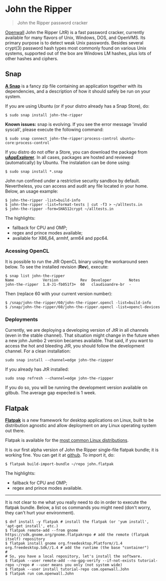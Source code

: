 # John the Ripper

> John the Ripper password cracker

[Openwall](http://openwall.com/) John the Ripper (JtR) is a fast password cracker, currently available for many flavors of Unix, Windows, DOS, and OpenVMS. Its primary purpose is to detect weak Unix passwords. Besides several crypt(3) password hash types most commonly found on various Unix systems, supported out of the box are Windows LM hashes, plus lots of other hashes and ciphers.

## Snap

[**A Snap**](http://snapcraft.io/) is a fancy zip file containing an application together with its dependencies, and a description of how it should safely be run on your system.

If you are using Ubuntu (or if your distro already has a Snap Store), do:
```
$ sudo snap install john-the-ripper
```

**Known issues:** snap is evolving. If you see the error message 'invalid syscall', please execute the following command:
```
$ sudo snap connect john-the-ripper:process-control ubuntu-core:process-control
```

If you distro do not offer a Store, you can download the package from [**uAppExplorer**](https://uappexplorer.com/app/john-the-ripper.claudioandre-br). In all cases, packages are hosted and reviewed (automatically) by Ubuntu. The instalation can be done using:

```
$ sudo snap install *.snap
```

John run confined under a restrictive security sandbox by default. Nevertheless, you can access and audit any file located in your home. Below, an usage example:
```
$ john-the-ripper -list=build-info
$ john-the-ripper -list=format-tests | cut -f3 > ~/alltests.in
$ john-the-ripper -form=SHA512crypt ~/alltests.in
```

The highlights:
- fallback for CPU and OMP;
- regex and prince modes available;
- available for X86_64, armhf, arm64 and ppc64.

### Acessing OpenCL
It is possible to run the JtR OpenCL binary using the workaround seen below. To see the installed revision (**Rev**), execute:
```
$ snap list john-the-ripper
Name             Version          Rev  Developer        Notes
john-the-ripper  1.8-J1-fb051f3+  60   claudioandre-br  -
```

Then (replace 60 with your current version number):
```
$ /snap/john-the-ripper/60/john-the-ripper.opencl -list=build-info
$ /snap/john-the-ripper/60/john-the-ripper.opencl -list=opencl-devices
```

### Deployments
Currently, we are deploying a developing version of JtR in all channels (even in the stable channel). That situation might change in the future when a new john Jumbo 2 version becames available. That said, if you want to access the hot and bleeding JtR, you should follow the development channel. For a clean installation:
```
sudo snap install --channel=edge john-the-rippper
```

If you already has JtR installed:
```
sudo snap refresh --channel=edge john-the-rippper
```

If you do so, you will be running the development version available on gitbub. The average gap expected is 1 week.

## Flatpak

[**Flatpak**](http://flatpak.org//) is a new framework for desktop applications on Linux, built to be distribution agnostic and allow deployment on any Linux operating system out there.

Flatpak is available for the [most common Linux distributions](http://flatpak.org/getting.html).

It is our first alpha version of John the Ripper single-file flatpak bundle; it is working fine. You can get it at [github](https://github.com/claudioandre/packages/releases/tag/v0.1-alpha). To import it, do:
```
$ flatpak build-import-bundle ~/repo john.flatpak
```

The highlights:
- fallback for CPU and OMP;
- regex and prince modes available.

******
It is not clear to me what you really need to do in order to execute the flatpak bundle. Below, a list os commands you might need (don't worry, they can't hurt your environment).

```
$ dnf install -y flatpak # install the flatpak (or 'yum install', 'apt-get install', etc.)
$ flatpak remote-add --from gnome https://sdk.gnome.org/gnome.flatpakrepo # add the remote (flatpak itself) repository
$ flatpak install gnome org.freedesktop.Platform//1.4 org.freedesktop.Sdk//1.4 # add the runtime (the base "container")
# 
# So, you have a local repository, let's install the software.
$ flatpak --user remote-add --no-gpg-verify --if-not-exists tutorial-repo ~/repo # --user means you only (not system wide)
$ flatpak --user install tutorial-repo com.openwall.John
$ flatpak run com.openwall.John
```
